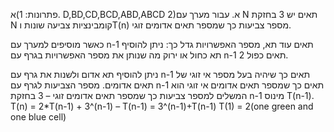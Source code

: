 פתרונות:
1)א. D,BD,CD,BCD,ABD,ABCD
2)א. עבור מערך עם N תאים יש 3 בחזקת N קומבינציות צביעה שונות וT(n) מספר צביעות כך שמספר תאים אדומים זוגי. 

כאשר מוסיפים למערך עם n-1 תאים עוד תא, מספר האפשרויות גדל כך: ניתן להוסיף תא כחול או ירוק מה שנותן את מספר האפשרויות בגרף עם n-1 תאים כפול 2. 

ניתן להוסיף תא אדום ולשנות את גרף עם n-1 תאים כך שיהיה בעל מספר אי זוגי של תאים אדומים. מספר הצביעות לגרף עם n-1 תאים כך שמספר תאים אדומים אי זוגי הוא המשלים למספר צביעות כך שמספר תאים אדומים זוגי – 3 בחזקת n-1 מינוס T(n-1).
T(n) = 2*T(n-1) + 3^(n-1) – T(n-1) = 3^(n-1)+T(n-1)
T(1) = 2(one green and one blue cell)
